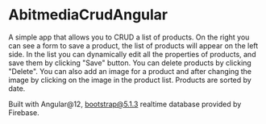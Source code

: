 # AbitmediaCrudAngular

A simple app that allows you to CRUD a list of products.
On the right you can see a form to save a product, the list of products will appear on the left side. In the list you can dynamically edit all the properties of products, and save them by clicking "Save" button. You can delete products by clicking "Delete".
You can also add an image for a product and after changing the image by clicking on the image in the product list.
Products are sorted by date.

Built with Angular@12, bootstrap@5.1.3 realtime database provided by Firebase.
